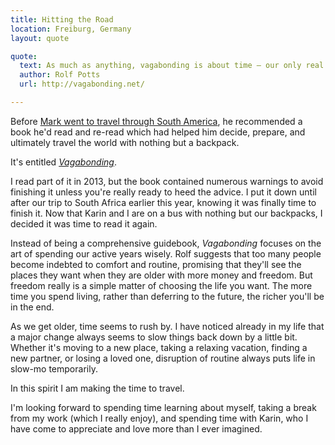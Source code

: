 ```yaml
---
title: Hitting the Road
location: Freiburg, Germany
layout: quote

quote:
  text: As much as anything, vagabonding is about time — our only real commodity — and how we choose to use it.
  author: Rolf Potts
  url: http://vagabonding.net/

---
```


Before [Mark went to travel through South America](http://tunafish.es), he recommended a book he'd read and re-read which had helped him decide, prepare, and ultimately travel the world with nothing but a backpack.

It's entitled _[Vagabonding](http://vagabonding.net/)_.

I read part of it in 2013, but the book contained numerous warnings to avoid finishing it unless you're really ready to heed the advice. I put it down until after our trip to South Africa earlier this year, knowing it was finally time to finish it. Now that Karin and I are on a bus with nothing but our backpacks, I decided it was time to read it again.

Instead of being a comprehensive guidebook, _Vagabonding_ focuses on the art of spending our active years wisely. Rolf suggests that too many people become indebted to comfort and routine, promising that they'll see the places they want when they are older with more money and freedom. But freedom really is a simple matter of choosing the life you want. The more time you spend living, rather than deferring to the future, the richer you'll be in the end.

As we get older, time seems to rush by. I have noticed already in my life that a major change always seems to slow things back down by a little bit. Whether it's moving to a new place, taking a relaxing vacation, finding a new partner, or losing a loved one, disruption of routine always puts life in slow-mo temporarily.

In this spirit I am making the time to travel.

I'm looking forward to spending time learning about myself, taking a break from my work (which I really enjoy), and spending time with Karin, who I have come to appreciate and love more than I ever imagined. 
